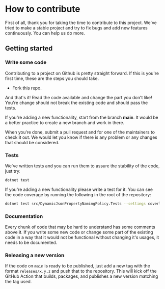 # How to contribute

First of all, thank you for taking the time to contribute to this project. We've tried to make a stable project and try to fix bugs and add new features continuously. You can help us do more.

## Getting started

### Write some code

Contributing to a project on Github is pretty straight forward. If this is you're first time, these are the steps you should take.

- Fork this repo.

And that's it! Read the code available and change the part you don't like! You're change should not break the existing code and should pass the tests.

If you're adding a new functionality, start from the branch **main**. It would be a better practice to create a new branch and work in there.

When you're done, submit a pull request and for one of the maintainers to check it out. We would let you know if there is any problem or any changes that should be considered.

### Tests

We've written tests and you can run them to assure the stability of the code, just try:

```sh
dotnet test
```

If you're adding a new functionality please write a test for it. You can see the code coverage by running the following in the root of the repository:

```sh
dotnet test src/DynamicJsonPropertyNamingPolicy.Tests --settings coverletArgs.runsettings
```

### Documentation

Every chunk of code that may be hard to understand has some comments above it. If you write some new code or change some part of the existing code in a way that it would not be functional without changing it's usages, it needs to be documented.

### Releasing a new version

If the code on `main` is ready to be published, just add a new tag with the format `releases/x.y.z` and push that to the repository. This will kick off the GitHub Action that builds, packages, and publishes a new version matching the tag used.
